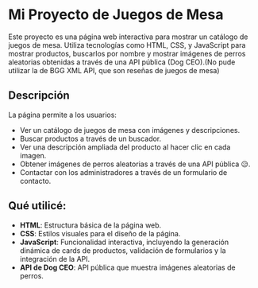 # Mi Proyecto de Juegos de Mesa

Este proyecto es una página web interactiva para mostrar un catálogo de juegos de mesa. Utiliza tecnologías como HTML, CSS, y JavaScript para mostrar productos, buscarlos por nombre y mostrar imágenes de perros aleatorias obtenidas a través de una API pública (Dog CEO).(No pude utilizar la de BGG XML API, que son reseñas de juegos de mesa)

## Descripción

La página permite a los usuarios:

- Ver un catálogo de juegos de mesa con imágenes y descripciones.
- Buscar productos a través de un buscador.
- Ver una descripción ampliada del producto al hacer clic en cada imagen.
- Obtener imágenes de perros aleatorias a través de una API pública 😥.
- Contactar con los administradores a través de un formulario de contacto.

## Qué utilicé:

- **HTML**: Estructura básica de la página web.
- **CSS**: Estilos visuales para el diseño de la página.
- **JavaScript**: Funcionalidad interactiva, incluyendo la generación dinámica de cards de productos, validación de formularios y la integración de la API.
- **API de Dog CEO**: API pública que muestra imágenes aleatorias de perros.
